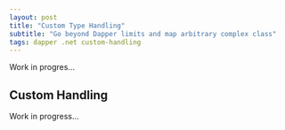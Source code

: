 ```yaml
---
layout: post
title: "Custom Type Handling"
subtitle: "Go beyond Dapper limits and map arbitrary complex class"
tags: dapper .net custom-handling
---
```


Work in progres...

## Custom Handling

Work in progress...